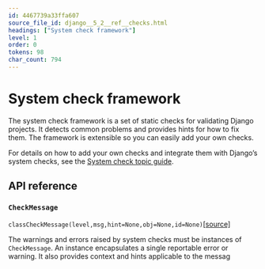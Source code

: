 ```yaml
---
id: 4467739a33ffa607
source_file_id: django__5_2__ref__checks.html
headings: ["System check framework"]
level: 1
order: 0
tokens: 98
char_count: 794
---
```

# System check framework

The system check framework is a set of static checks for validating Django
projects. It detects common problems and provides hints for how to fix them.
The framework is extensible so you can easily add your own checks.

For details on how to add your own checks and integrate them with Django’s
system checks, see the [System check topic guide](../topics/checks.md).

## API reference

### `CheckMessage`

`classCheckMessage(level,msg,hint=None,obj=None,id=None)`[[source]](https://github.com/django/django/blob/stable/5.2.x/django/core/checks/messages.py#L9)

The warnings and errors raised by system checks must be instances of
`CheckMessage`. An instance encapsulates a single reportable error or
warning. It also provides context and hints applicable to the messag
